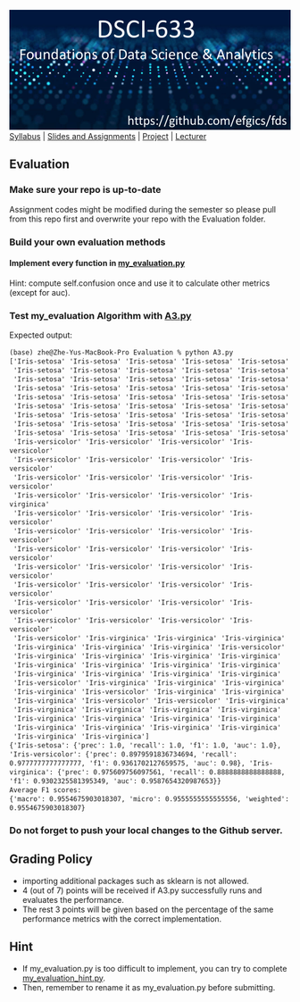 [<img width=900 src="../img/title.png?raw=yes">](../README.md)   
[Syllabus](../README.md) |
[Slides and Assignments](README.md) |
[Project](project.md) |
[Lecturer](https://www.rit.edu/directory/efgics-erik-golen) 

## Evaluation

### Make sure your repo is up-to-date

Assignment codes might be modified during the semester so please pull from this repo first and overwrite your repo with the Evaluation folder. 

### Build your own evaluation methods

#### Implement every function in [my_evaluation.py](Evaluation/my_evaluation.py)
Hint: compute self.confusion once and use it to calculate other metrics (except for auc).

### Test my_evaluation Algorithm with [A3.py](Evaluation/A3.py)

Expected output:
```
(base) zhe@Zhe-Yus-MacBook-Pro Evaluation % python A3.py 
['Iris-setosa' 'Iris-setosa' 'Iris-setosa' 'Iris-setosa' 'Iris-setosa'
 'Iris-setosa' 'Iris-setosa' 'Iris-setosa' 'Iris-setosa' 'Iris-setosa'
 'Iris-setosa' 'Iris-setosa' 'Iris-setosa' 'Iris-setosa' 'Iris-setosa'
 'Iris-setosa' 'Iris-setosa' 'Iris-setosa' 'Iris-setosa' 'Iris-setosa'
 'Iris-setosa' 'Iris-setosa' 'Iris-setosa' 'Iris-setosa' 'Iris-setosa'
 'Iris-setosa' 'Iris-setosa' 'Iris-setosa' 'Iris-setosa' 'Iris-setosa'
 'Iris-setosa' 'Iris-setosa' 'Iris-setosa' 'Iris-setosa' 'Iris-setosa'
 'Iris-setosa' 'Iris-setosa' 'Iris-setosa' 'Iris-setosa' 'Iris-setosa'
 'Iris-setosa' 'Iris-setosa' 'Iris-setosa' 'Iris-setosa' 'Iris-setosa'
 'Iris-versicolor' 'Iris-versicolor' 'Iris-versicolor' 'Iris-versicolor'
 'Iris-versicolor' 'Iris-versicolor' 'Iris-versicolor' 'Iris-versicolor'
 'Iris-versicolor' 'Iris-versicolor' 'Iris-versicolor' 'Iris-versicolor'
 'Iris-versicolor' 'Iris-versicolor' 'Iris-versicolor' 'Iris-virginica'
 'Iris-versicolor' 'Iris-versicolor' 'Iris-versicolor' 'Iris-versicolor'
 'Iris-versicolor' 'Iris-versicolor' 'Iris-versicolor' 'Iris-versicolor'
 'Iris-versicolor' 'Iris-versicolor' 'Iris-versicolor' 'Iris-versicolor'
 'Iris-versicolor' 'Iris-versicolor' 'Iris-versicolor' 'Iris-versicolor'
 'Iris-versicolor' 'Iris-versicolor' 'Iris-versicolor' 'Iris-versicolor'
 'Iris-versicolor' 'Iris-versicolor' 'Iris-versicolor' 'Iris-versicolor'
 'Iris-versicolor' 'Iris-versicolor' 'Iris-versicolor' 'Iris-versicolor'
 'Iris-versicolor' 'Iris-virginica' 'Iris-virginica' 'Iris-virginica'
 'Iris-virginica' 'Iris-virginica' 'Iris-virginica' 'Iris-versicolor'
 'Iris-virginica' 'Iris-virginica' 'Iris-virginica' 'Iris-virginica'
 'Iris-virginica' 'Iris-virginica' 'Iris-virginica' 'Iris-virginica'
 'Iris-virginica' 'Iris-virginica' 'Iris-virginica' 'Iris-virginica'
 'Iris-versicolor' 'Iris-virginica' 'Iris-virginica' 'Iris-virginica'
 'Iris-virginica' 'Iris-versicolor' 'Iris-virginica' 'Iris-virginica'
 'Iris-virginica' 'Iris-versicolor' 'Iris-versicolor' 'Iris-virginica'
 'Iris-virginica' 'Iris-virginica' 'Iris-virginica' 'Iris-virginica'
 'Iris-virginica' 'Iris-virginica' 'Iris-virginica' 'Iris-virginica'
 'Iris-virginica' 'Iris-virginica' 'Iris-virginica' 'Iris-virginica'
 'Iris-virginica' 'Iris-virginica']
{'Iris-setosa': {'prec': 1.0, 'recall': 1.0, 'f1': 1.0, 'auc': 1.0}, 'Iris-versicolor': {'prec': 0.8979591836734694, 'recall': 0.9777777777777777, 'f1': 0.9361702127659575, 'auc': 0.98}, 'Iris-virginica': {'prec': 0.975609756097561, 'recall': 0.8888888888888888, 'f1': 0.9302325581395349, 'auc': 0.9587654320987653}}
Average F1 scores:
{'macro': 0.9554675903018307, 'micro': 0.9555555555555556, 'weighted': 0.9554675903018307}
```

### Do not forget to push your local changes to the Github server.

 
 ## Grading Policy
 - importing additional packages such as sklearn is not allowed.
 - 4 (out of 7) points will be received if A3.py successfully runs and evaluates the performance.
 - The rest 3 points will be given based on the percentage of the same performance metrics with the correct implementation.

## Hint
 - If my_evaluation.py is too difficult to implement, you can try to complete [my_evaluation_hint.py](Evaluation/my_evaluation_hint.py).
 - Then, remember to rename it as my_evaluation.py before submitting. 
